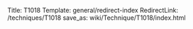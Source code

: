 Title: T1018
Template: general/redirect-index
RedirectLink: /techniques/T1018
save_as: wiki/Technique/T1018/index.html